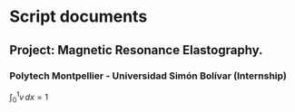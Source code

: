 # Script documents
## Project: Magnetic Resonance Elastography.
### Polytech Montpellier - Universidad Simón Bolívar (Internship)

$\displaystyle \int_{0}^{1} v \, dx = 1$

